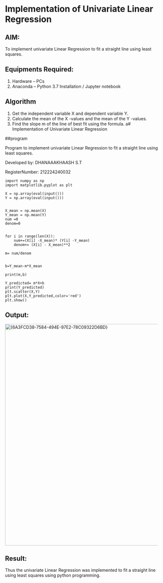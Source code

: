 # Implementation of Univariate Linear Regression
## AIM:
To implement univariate Linear Regression to fit a straight line using least squares.

## Equipments Required:
1. Hardware – PCs
2. Anaconda – Python 3.7 Installation / Jupyter notebook

## Algorithm
1. Get the independent variable X and dependent variable Y.
2. Calculate the mean of the X -values and the mean of the Y -values.
3. Find the slope m of the line of best fit using the formula. a# Implementation of Univariate Linear Regression


##program

Program to implement univariate Linear Regression to fit a straight line using least squares.

Developed by: DHANAAAKHAASH S.T

RegisterNumber:  212224240032

```
import numpy as np
import matplotlib.pyplot as plt

X = np.array(eval(input()))
Y = np.array(eval(input()))


X_mean = np.mean(X)
Y_mean = np.mean(Y)
num =0
denom=0


for i in range(len(X)):
    num+=(X[i] -X_mean)* (Y[i] -Y_mean)
    denom+= (X[i] - X_mean)**2
    
m= num/denom


b=Y_mean-m*X_mean

print(m,b)

Y_predicted= m*X+b
print(Y_predicted)
plt.scatter(X,Y)
plt.plot(X,Y_predicted,color='red')
plt.show()

```
## Output:

<img width="1348" height="728" alt="{6A3FCD38-7584-494E-97E2-78C09322D6BD}" src="https://github.com/user-attachments/assets/6df5ffb8-f063-42ad-b7ea-d67c4c75763d" />

## Result:
Thus the univariate Linear Regression was implemented to fit a straight line using least squares using python programming.


